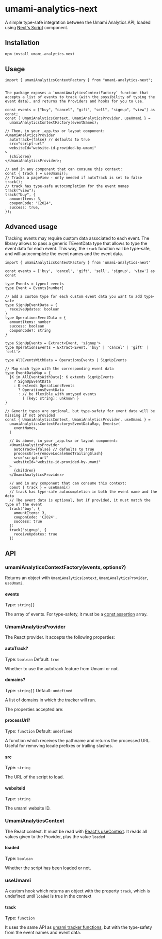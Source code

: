 # umami-analytics-next

A simple type-safe integration between the Umami Analytics API, loaded using [Next's Script](https://nextjs.org/docs/pages/api-reference/components/script) component.

## Installation

```sh
npm install umami-analytics-next
```

## Usage

```tsx
import { umamiAnalyticsContextFactory } from "umami-analytics-next";


The package exposes a `umamiAnalyticsContextFactory` function that accepts a list of events to track (with the possibility of typing the event data), and returns the Providers and hooks for you to use.

const events = ["buy", "cancel", "gift", "sell", "signup", "view"] as const;
const { UmamiAnalyticsContext, UmamiAnalyticsProvider, useUmami } =
  umamiAnalyticsContextFactory(eventNames);

// Then, in your _app.tsx or layout component:
<UmamiAnalyticsProvider
  autoTrack={false} // defaults to true
  src="script-url"
  websiteId="website-id-provided-by-umami"
>
  {children}
</UmamiAnalyticsProvider>;

// and in any component that can consume this context:
const { track } = useUmami();
// Tracks a pageView - only needed if autoTrack is set to false
track();
// track has type-safe autocompletion for the event names
track("view");
track("buy", {
  amountItems: 3,
  couponCode: "C2024",
  success: true,
});
```

## Advanced usage

Tracking events may require custom data associated to each event. The library allows to pass a generic TEventData type that allows to type the event data for each event. This way, the `track` function will be type-safe, and will autocomplete the event names and the event data.

```tsx
import { umamiAnalyticsContextFactory } from 'umami-analytics-next'

const events = ['buy', 'cancel', 'gift', 'sell', 'signup', 'view'] as const

type Events = typeof events
type Event = Events[number]

// add a custom type for each custom event data you want to add type-safe
type SignUpEventData = {
  receiveUpdates: boolean
}
type OperationsEventData = {
  amountItems: number
  success: boolean
  couponCode?: string
}

type SignUpEvents = Extract<Event, 'signup'>
type OperationsEvents = Extract<Event, 'buy' | 'cancel' | 'gift' | 'sell'>

type AllEventsWithData = OperationsEvents | SignUpEvents

// Map each type with the corresponding event data
type EventDataMap = {
  [K in AllEventsWithData]: K extends SignUpEvents
    ? SignUpEventData
    : K extends OperationsEvents
      ? OperationsEventData
      : // be flexible with untyped events
        { [key: string]: unknown }
}

// Generic types are optional, but type-safety for event data will be missing if not provided
const { UmamiAnalyticsContext, UmamiAnalyticsProvider, useUmami } =
  umamiAnalyticsContextFactory<EventDataMap, Events>(
    eventNames,
  )

  // As above, in your _app.tsx or layout component:
  <UmamiAnalyticsProvider
    autoTrack={false} // defaults to true
    processUrl={removeLocaleAndTrailingSlash}
    src="script-url"
    websiteId="website-id-provided-by-umami"
  >
    {children}
  </UmamiAnalyticsProvider>

  // and in any component that can consume this context:
  const { track } = useUmami()
  // track has type-safe autocompletion in both the event name and the data
  // The event data is optional, but if provided, it must match the type of the event
  track('buy', {
    amountItems: 3,
    couponCode: 'C2024',
    success: true
  })
  track('signup', {
    receiveUpdates: true
  })
```

## API

### umamiAnalyticsContextFactory(events, options?)

Returns an object with `UmamiAnalyticsContext`, `UmamiAnalyticsProvider`, `useUmami`.

#### events

Type: `string[]`

The array of events. For type-safety, it must be a [const assertion](https://www.typescriptlang.org/docs/handbook/release-notes/typescript-3-4.html#const-assertions) array.

### UmamiAnalyticsProvider

The React provider. It accepts the following properties:

#### autoTrack?

Type: `boolean`
Default: `true`

Whether to use the autotrack feature from Umami or not.

#### domains?

Type: `string[]`
Default: `undefined`

A list of domains in which the tracker will run.

The properties accepted are:

#### processUrl?

Type: `function`
Default: `undefined`

A function which receives the pathname and returns the processed URL. Useful for removing locale prefixes or trailing slashes.

#### src

Type: `string`

The URL of the script to load.

#### websiteId

Type: `string`

The umami website ID.

### UmamiAnalyticsContext

The React context. It must be read with [React's useContext](https://react.dev/reference/react/useContext). It reads all values given to the Provider, plus the value `loaded`

#### loaded

Type: `boolean`

Whether the script has been loaded or not.

### useUmami

A custom hook which returns an object with the property `track`, which is undefined until `loaded` is true in the context

#### track

Type: `function`

It uses the same API as [umami tracker functions](https://umami.is/docs/tracker-functions), but with the type-safety from the event names and event data.
